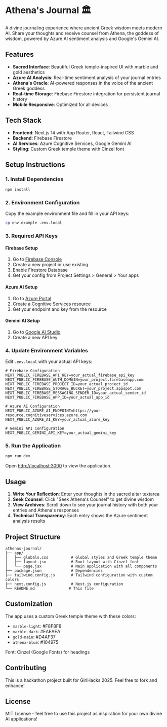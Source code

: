 # Athena's Journal 🏛️

A divine journaling experience where ancient Greek wisdom meets modern AI. Share your thoughts and receive counsel from Athena, the goddess of wisdom, powered by Azure AI sentiment analysis and Google's Gemini AI.

## Features

- **Sacred Interface**: Beautiful Greek temple-inspired UI with marble and gold aesthetics
- **Azure AI Analysis**: Real-time sentiment analysis of your journal entries
- **Athena's Oracle**: AI-powered responses in the voice of the ancient Greek goddess
- **Real-time Storage**: Firebase Firestore integration for persistent journal history
- **Mobile Responsive**: Optimized for all devices

## Tech Stack

- **Frontend**: Next.js 14 with App Router, React, Tailwind CSS
- **Backend**: Firebase Firestore
- **AI Services**: Azure Cognitive Services, Google Gemini AI
- **Styling**: Custom Greek temple theme with Cinzel font

## Setup Instructions

### 1. Install Dependencies

```bash
npm install
```

### 2. Environment Configuration

Copy the example environment file and fill in your API keys:

```bash
cp env.example .env.local
```

### 3. Required API Keys

#### Firebase Setup
1. Go to [Firebase Console](https://console.firebase.google.com/)
2. Create a new project or use existing
3. Enable Firestore Database
4. Get your config from Project Settings > General > Your apps

#### Azure AI Setup
1. Go to [Azure Portal](https://portal.azure.com/)
2. Create a Cognitive Services resource
3. Get your endpoint and key from the resource

#### Gemini AI Setup
1. Go to [Google AI Studio](https://makersuite.google.com/app/apikey)
2. Create a new API key

### 4. Update Environment Variables

Edit `.env.local` with your actual API keys:

```env
# Firebase Configuration
NEXT_PUBLIC_FIREBASE_API_KEY=your_actual_firebase_api_key
NEXT_PUBLIC_FIREBASE_AUTH_DOMAIN=your_project.firebaseapp.com
NEXT_PUBLIC_FIREBASE_PROJECT_ID=your_actual_project_id
NEXT_PUBLIC_FIREBASE_STORAGE_BUCKET=your_project.appspot.com
NEXT_PUBLIC_FIREBASE_MESSAGING_SENDER_ID=your_actual_sender_id
NEXT_PUBLIC_FIREBASE_APP_ID=your_actual_app_id

# Azure AI Configuration
NEXT_PUBLIC_AZURE_AI_ENDPOINT=https://your-resource.cognitiveservices.azure.com
NEXT_PUBLIC_AZURE_AI_KEY=your_actual_azure_key

# Gemini API Configuration
NEXT_PUBLIC_GEMINI_API_KEY=your_actual_gemini_key
```

### 5. Run the Application

```bash
npm run dev
```

Open [http://localhost:3000](http://localhost:3000) to view the application.

## Usage

1. **Write Your Reflection**: Enter your thoughts in the sacred altar textarea
2. **Seek Counsel**: Click "Seek Athena's Counsel" to get divine wisdom
3. **View Archives**: Scroll down to see your journal history with both your entries and Athena's responses
4. **Technical Transparency**: Each entry shows the Azure sentiment analysis results

## Project Structure

```
athenas-journal/
├── app/
│   ├── globals.css          # Global styles and Greek temple theme
│   ├── layout.jsx           # Root layout with Cinzel font
│   └── page.jsx             # Main application with all components
├── package.json             # Dependencies
├── tailwind.config.js       # Tailwind configuration with custom colors
├── next.config.js           # Next.js configuration
└── README.md               # This file
```

## Customization

The app uses a custom Greek temple theme with these colors:
- `marble-light`: #F8F8F8
- `marble-dark`: #EAEAEA  
- `gold-main`: #D4AF37
- `athena-blue`: #104975

Font: Cinzel (Google Fonts) for headings

## Contributing

This is a hackathon project built for GirlHacks 2025. Feel free to fork and enhance!

## License

MIT License - feel free to use this project as inspiration for your own divine AI applications!